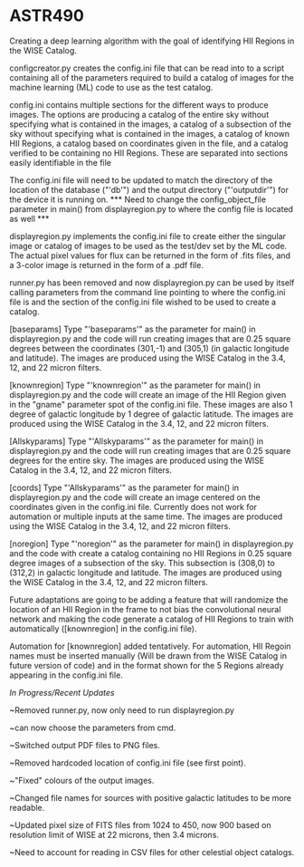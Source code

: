 # ASTR490
Creating a deep learning algorithm with the goal of identifying HII Regions in
the WISE Catalog.

configcreator.py creates the config.ini file that can be read into to a script
containing all of the parameters required to build a catalog of images for the
machine learning (ML) code to use as the test catalog.

config.ini contains multiple sections for the different ways to produce images. 
The options are producing a catalog of the entire sky without specifying what
is contained in the images, a catalog of a subsection of the sky without specifying
what is contained in the images, a catalog of known HII Regions, a catalog based on
coordinates given in the file, and a catalog verified to be containing no HII 
Regions. These are separated into sections easily identifiable in the file

The config.ini file will need to be updated to match the directory of the location
of the database ("'db'") and the output directory ("'outputdir'") for the device it
is running on. *** Need to change the config_object_file parameter in main() from
displayregion.py to where the config file is located as well ***

displayregion.py implements the config.ini file to create either the singular image
or catalog of images to be used as the test/dev set by the ML code. The actual pixel
values for flux can be returned in the form of .fits files, and a 3-color image is
returned in the form of a .pdf file.

runner.py has been removed and now displayregion.py can be used by itself calling
parameters from the command line pointing to where the config.ini file is and the
section of the config.ini file wished to be used to create a catalog.

[baseparams]
Type "'baseparams'" as the parameter for main() in displayregion.py and the code will
run creating images that are 0.25 square degrees between the coordinates (301,-1) and 
(305,1) (in galactic longitude and latitude). The images are produced using the WISE
Catalog in the 3.4, 12, and 22 micron filters.

[knownregion]
Type "'knownregion'" as the parameter for main() in displayregion.py and the code will
create an image of the HII Region given in the "gname" parameter spot of the
config.ini file. These images are also 1 degree of galactic longitude by 1 degree
of galactic latitude. The images are produced using the WISE Catalog in the 3.4, 12, and
22 micron filters.

[Allskyparams]
Type "'Allskyparams'" as the parameter for main() in displayregion.py and the code will 
run creating images that are 0.25 square degrees for the entire sky. The images are
produced using the WISE Catalog in the 3.4, 12, and 22 micron filters.

[coords]
Type "'Allskyparams'" as the parameter for main() in displayregion.py and the code 
will create an image centered on the coordinates given in the config.ini file. Currently
does not work for automation or multiple inputs at the same time. The images are
produced using the WISE Catalog in the 3.4, 12, and 22 micron filters.

[noregion]
Type "'noregion'" as the parameter for main() in displayregion.py and the code with
create a catalog containing no HII Regions in 0.25 square degree images of a subsection
of the sky. This subsection is (308,0) to (312,2) in galactic longitude and latitude.
The images are produced using the WISE Catalog in the 3.4, 12, and 22 micron filters.

Future adaptations are going to be adding a feature that will randomize the location
of an HII Region in the frame to not bias the convolutional neural network and making
the code generate a catalog of HII Regions to train with automatically ([knownregion]
in the config.ini file).

Automation for [knownregion] added tentatively. For automation, HII Regoin names must 
be inserted manually (Will be drawn from the WISE Catalog in future version of code)
and in the format shown for the 5 Regions already appearing in the config.ini file.

*In Progress/Recent Updates*

~Removed runner.py, now only need to run displayregion.py

~can now choose the parameters from cmd.

~Switched output PDF files to PNG files.

~Removed hardcoded location of config.ini file (see first point).

~"Fixed" colours of the output images.

~Changed file names for sources with positive galactic latitudes to be more readable.

~Updated pixel size of FITS files from 1024 to 450, now 900 based on resolution limit
of WISE at 22 microns, then 3.4 microns.

~Need to account for reading in CSV files for other celestial object catalogs.